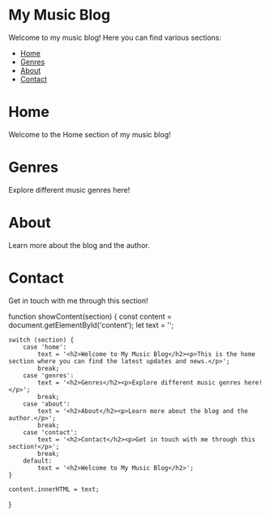 # My Music Blog

Welcome to my music blog! Here you can find various sections:

- [Home](Home/README.md)
- [Genres](Genres/README.md)
- [About](About/README.md)
- [Contact](Contact/README.md)

# Home
Welcome to the Home section of my music blog!
# Genres
Explore different music genres here!
# About
Learn more about the blog and the author.
# Contact
Get in touch with me through this section!

function showContent(section) {
    const content = document.getElementById('content');
    let text = '';

    switch (section) {
        case 'home':
            text = '<h2>Welcome to My Music Blog</h2><p>This is the home section where you can find the latest updates and news.</p>';
            break;
        case 'genres':
            text = '<h2>Genres</h2><p>Explore different music genres here!</p>';
            break;
        case 'about':
            text = '<h2>About</h2><p>Learn more about the blog and the author.</p>';
            break;
        case 'contact':
            text = '<h2>Contact</h2><p>Get in touch with me through this section!</p>';
            break;
        default:
            text = '<h2>Welcome to My Music Blog</h2>';
    }

    content.innerHTML = text;
}

